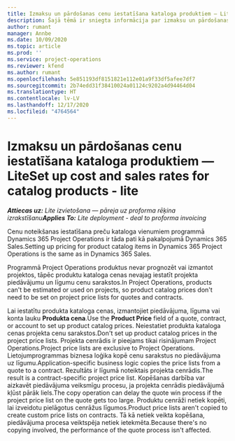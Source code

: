```yaml
---
title: Izmaksu un pārdošanas cenu iestatīšana kataloga produktiem — Lite
description: Šajā tēmā ir sniegta informācija par izmaksu un pārdošanas likmju iestatīšanu preču katalogā.
author: rumant
manager: Annbe
ms.date: 10/09/2020
ms.topic: article
ms.prod: ''
ms.service: project-operations
ms.reviewer: kfend
ms.author: rumant
ms.openlocfilehash: 5e851193df8151821e112e01a9f33df5afee7df7
ms.sourcegitcommit: 2b74edd31f38410024a01124c9202a4d94464d04
ms.translationtype: HT
ms.contentlocale: lv-LV
ms.lasthandoff: 12/17/2020
ms.locfileid: "4764564"
---
```

# <a name="set-up-cost-and-sales-rates-for-catalog-products---lite"></a><span data-ttu-id="6dae4-103">Izmaksu un pārdošanas cenu iestatīšana kataloga produktiem — Lite</span><span class="sxs-lookup"><span data-stu-id="6dae4-103">Set up cost and sales rates for catalog products - lite</span></span>

<span data-ttu-id="6dae4-104">_**Attiecas uz:** Lite izvietošana — pāreja uz proforma rēķina izrakstīšanu_</span><span class="sxs-lookup"><span data-stu-id="6dae4-104">_**Applies To:** Lite deployment - deal to proforma invoicing_</span></span>


<span data-ttu-id="6dae4-105">Cenu noteikšanas iestatīšana preču kataloga vienumiem programmā Dynamics 365 Project Operations ir tāda pati kā pakalpojumā Dynamics 365 Sales.</span><span class="sxs-lookup"><span data-stu-id="6dae4-105">Setting up pricing for product catalog items in Dynamics 365 Project Operations is the same as in Dynamics 365 Sales.</span></span>

<span data-ttu-id="6dae4-106">Programmā Project Operations produktus nevar prognozēt vai izmantot projektos, tāpēc produktu kataloga cenas nevajag iestatīt projekta piedāvājumu un līgumu cenu sarakstos.</span><span class="sxs-lookup"><span data-stu-id="6dae4-106">In Project Operations, products can't be estimated or used on projects, so product catalog prices don't need to be set on project price lists for quotes and contracts.</span></span>

<span data-ttu-id="6dae4-107">Lai iestatītu produkta kataloga cenas, izmantojiet piedāvājuma, līguma vai konta lauku **Produkta cena**.</span><span class="sxs-lookup"><span data-stu-id="6dae4-107">Use the **Product Price** field of a quote, contract, or account to set up product catalog prices.</span></span> <span data-ttu-id="6dae4-108">Neiestatiet produkta kataloga cenas projekta cenu sarakstos.</span><span class="sxs-lookup"><span data-stu-id="6dae4-108">Don't set up product catalog prices in the project price lists.</span></span> <span data-ttu-id="6dae4-109">Projekta cenrādis ir pieejams tikai risinājumam Project Operations.</span><span class="sxs-lookup"><span data-stu-id="6dae4-109">Project price lists are exclusive to Project Operations.</span></span> <span data-ttu-id="6dae4-110">Lietojumprogrammas biznesa loģika kopē cenu sarakstus no piedāvājuma uz līgumu.</span><span class="sxs-lookup"><span data-stu-id="6dae4-110">Application-specific business logic copies the price lists from a quote to a contract.</span></span> <span data-ttu-id="6dae4-111">Rezultāts ir līgumā noteiktais projekta cenrādis.</span><span class="sxs-lookup"><span data-stu-id="6dae4-111">The result is a contract-specific project price list.</span></span> <span data-ttu-id="6dae4-112">Kopēšanas darbība var aizkavēt piedāvājuma veiksmīgu procesu, ja projekta cenrādis piedāvājumā kļūst pārāk liels.</span><span class="sxs-lookup"><span data-stu-id="6dae4-112">The copy operation can delay the quote win process if the project price list on the quote gets too large.</span></span> <span data-ttu-id="6dae4-113">Produktu cenrāži netiek kopēti, lai izveidotu pielāgotus cenrāžus līgumos.</span><span class="sxs-lookup"><span data-stu-id="6dae4-113">Product price lists aren't copied to create custom price lists on contracts.</span></span> <span data-ttu-id="6dae4-114">Tā kā netiek veikta kopēšana, piedāvājuma procesa veiktspēja netiek ietekmēta.</span><span class="sxs-lookup"><span data-stu-id="6dae4-114">Because there's no copying involved, the performance of the quote process isn't affected.</span></span>
